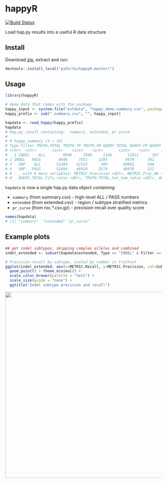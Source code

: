 # happyR
[![Build Status](https://ukch-prd-jnks01.illumina.com/buildStatus/icon?job=happyR/master)](https://ukch-prd-jnks01.illumina.com/job/happyR/job/master/)

Load hap.py results into a useful R data structure

## Install

Download [zip](https://git.illumina.com/bmoore1/happyR/archive/master.zip), extract and run:

```R
devtools::install_local("path/to/happyR-master/")
```

## Usage

```r
library(happyR)

# demo data that comes with the package
happy_input <- system.file("extdata", "happy_demo.summary.csv", package = "happyR")
happy_prefix <- sub(".summary.csv", "", happy_input)

hapdata <- read_happy(happy_prefix)
hapdata
# Hap.py result containing:  summary, extended, pr_curve 
# 
# # happy_summary [4 × 16]
# Type Filter TRUTH.TOTAL TRUTH.TP TRUTH.FN QUERY.TOTAL QUERY.FP QUERY.UNK FP.gt METRIC.Recall
# <chr>  <chr>       <int>    <int>    <int>       <int>    <int>     <int> <int>         <dbl>
#   1 INDEL    ALL        8946     7840     1106       11811      367      3494    46      0.876369
# 2 INDEL   PASS        8946     7551     1395        9970      301      1944    31      0.844064
# 3   SNP    ALL       52494    52125      369       90092      548     37383   107      0.992971
# 4   SNP   PASS       52494    46920     5574       48078      122      1014     8      0.893816
# # ... with 6 more variables: METRIC.Precision <dbl>, METRIC.Frac_NA <dbl>, TRUTH.TOTAL.TiTv_ratio <dbl>,
# #   QUERY.TOTAL.TiTv_ratio <dbl>, TRUTH.TOTAL.het_hom_ratio <dbl>, QUERY.TOTAL.het_hom_ratio <dbl>
```

`hapdata` is now a single hap.py data object containing:
* `summary` (from summary.csv) - high-level ALL / PASS numbers
* `extended` (from extended.csv) - region / subtype stratified metrics
* `pr_curve` (from roc.*.csv.gz) - precision-recall over quality score

```r
names(hapdata)
# [1] "summary"  "extended" "pr_curve"
```

## Example plots

```r
## get indel subtypes, skipping complex alleles and combined
indel_extended <- subset(hapdata$extended, Type == "INDEL" & Filter == "ALL" & grepl("^[DI]", Subtype))

# Precision-recall bu subtype, scaled by number in truthset
ggplot(indel_extended, aes(x=METRIC.Recall, y=METRIC.Precision, col=Subtype, size=TRUTH.TOTAL)) +
  geom_point() + theme_minimal() + 
  scale_color_brewer(palette = "Set2") +
  scale_size(guide = "none") +
  ggtitle("Indel subtype precision and recall")
```
<img src="https://git.illumina.com/bmoore1/happyR/raw/master/examples/happyr_eg_indelext.png" width="600">
